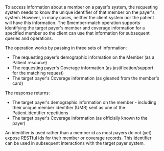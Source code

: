 To access information about a member on a payer's system, the requesting system needs to know the unique identifier of that member on the payer's system.  However, in many cases, neither the client system nor the patient will have this information.  The $member-match operation supports identifying the target payer's member and coverage information for a specified member so the client can use that information for subsequent queries and operations.

The operation works by passing in three sets of information:

* The requesting payer's demographic information on the Member (as a Patient resource)
* The requesting payer's Coverage information (as justification/support for the matching request)
* The target payer's Coverage information (as gleaned from the member's card)

The response returns:
* The target payer's demographic information on the member - including their unique member identifier (UMB) sent as one of the Patient.identifier repetitions
* The target payer's Coverage information (as officially known to the payer)

An identifier is used rather than a member id as most payers do not (yet) expose RESTful ids for their member or coverage records.  This identifier can be used in subsequent interactions with the target payer system.